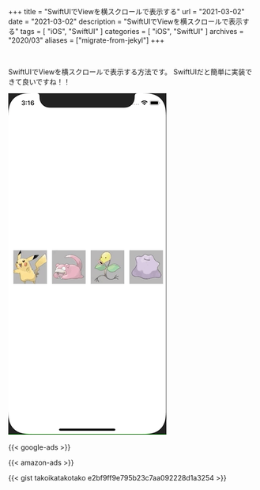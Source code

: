+++
title =  "SwiftUIでViewを横スクロールで表示する"
url = "2021-03-02"
date = "2021-03-02"
description = "SwiftUIでViewを横スクロールで表示する"
tags = [
  "iOS",
  "SwiftUI"
]
categories = [
  "iOS",
  "SwiftUI"
]
archives = "2020/03"
aliases = ["migrate-from-jekyl"]
+++

<br>

SwiftUIでViewを横スクロールで表示する方法です。
SwiftUIだと簡単に実装できて良いですね！！

![Scroll](1.gif)

<!-- Google Ads -->
{{< google-ads >}}

<!-- Amazon Ads -->
{{< amazon-ads >}}

{{< gist takoikatakotako e2bf9ff9e795b23c7aa092228d1a3254 >}}

